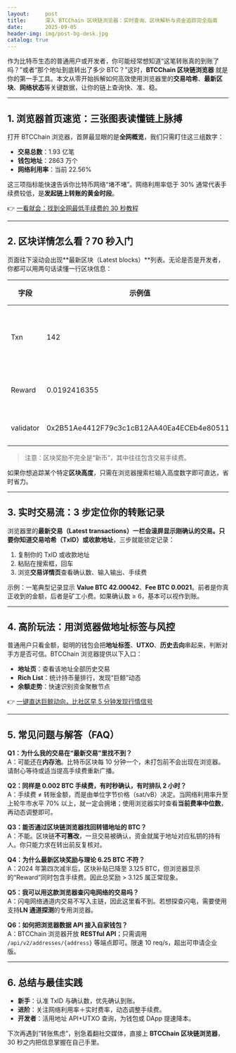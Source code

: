 ```yaml
---
layout:     post
title:      深入 BTCChain 区块链浏览器：实时查询、区块解析与资金追踪完全指南
date:       2025-09-05
header-img: img/post-bg-desk.jpg
catalog: true
---
```


作为比特币生态的普通用户或开发者，你可能经常想知道“这笔转账真的到账了吗？”或者“那个地址到底转出了多少 BTC？”这时，**BTCChain 区块链浏览器** 就是你的第一手工具。本文从零开始拆解如何高效使用浏览器里的**交易哈希**、**最新区块**、**网络状态**等关键数据，让你的链上查询快、准、稳。

---

## 1. 浏览器首页速览：三张图表读懂链上脉搏  
打开 BTCChain 浏览器，首屏最显眼的是**全网概览**，我们只需盯住这三组数字：

- **交易总数**：1.93 亿笔  
- **钱包地址**：2863 万个  
- **网络利用率**：当前 22.56%

这三项指标能快速告诉你比特币网络“堵不堵”。网络利用率低于 30% 通常代表手续费较低，是**发起链上转账的黄金时段**。

👉 [一看就会：找到全网最低手续费的 30 秒教程](https://okxdog.com/)

---

## 2. 区块详情怎么看？70 秒入门  
页面往下滚动会出现**最新区块（Latest blocks）**列表。无论是否是开发者，你都可以用两句话读懂一行区块信息：

| 字段        | 示例值                     | 日常意义                     |
|-------------|----------------------------|------------------------------|
| Txn         | 142                        | 本区块打包了 142 笔交易      |
| Reward      | 0.0192416355               | 块奖励 ≈ 0.019 BTC           |
| validator   | 0x2B51Ae4412F79c3c1cB12AA40Ea4ECEb4e80511a | 出块矿工地址 |

> 注意：区块奖励不完全是“新币”，其中往往包含交易手续费。

如果你想追踪某个特定**区块高度**，只需在浏览器搜索栏输入高度数字即可直达，省时省力。

---

## 3. 实时交易流：3 步定位你的转账记录  
浏览器里的**最新交易（Latest transactions）**一栏会滚屏显示刚确认的交易。只要你知道**交易哈希（TxID）**或**收款地址**，三步就能锁定记录：

1. 复制你的 TxID 或收款地址  
2. 粘贴在搜索框，回车  
3. 浏览**交易详情页**查看确认数、输入输出、手续费

示例：一笔典型记录显示 **Value BTC 42.00042**、**Fee BTC 0.0021**。前者是你真正收到的金额，后者是矿工小费。如果确认数 ≥ 6，基本可以视作到账。

---

## 4. 高阶玩法：用浏览器做地址标签与风控  
普通用户只看金额，聪明的钱包会把**地址标签**、**UTXO**、**历史去向**串起来，判断对手方是否可信。BTCChain 浏览器提供以下入口：

- **地址页**：查看该地址全部历史交易  
- **Rich List**：统计持币量排行，发现“巨鲸”动态  
- **余额走势**：快速识别资金聚散节点

👉 [一键直达巨鲸动向，比社区早 5 分钟发现行情信号](https://okxdog.com/)

---

## 5. 常见问题与解答（FAQ）

**Q1：为什么我的交易在“最新交易”里找不到？**  
A：可能还在**内存池**。比特币区块每 10 分钟一个，未打包前不会出现在浏览器。请耐心等待或适当提高手续费重新广播。

**Q2：同样是 0.002 BTC 手续费，有时秒确认，有时排队 2 小时？**  
A：手续费 ≠ 转账金额，而是由单位字节价格（sat/vB）决定。当网络利用率升至上轮牛市水平 70% 以上，就一定会拥堵；使用浏览器实时查看**当前费率中位数**，再动态调整即可。

**Q3：能否通过区块链浏览器找回转错地址的 BTC？**  
A：不能。区块链**不可篡改**，一旦交易被确认，资金就属于地址对应私钥的持有人。你只能力求在转出前反复核对。

**Q4：为什么最新区块奖励与理论 6.25 BTC 不符？**  
A：2024 年第四次减半后，区块补贴已降至 3.125 BTC，但浏览器显示的“Reward”同时包含手续费。因此总奖励 > 3.125 属正常现象。

**Q5：我可以用这款浏览器查闪电网络的交易吗？**  
A：闪电网络通道内交易不写入主链，因此这里看不到。若想探查闪电，需要使用支持**LN 通道探测**的专用浏览器。

**Q6：如何把浏览器数据 API 接入自家钱包？**  
A：BTCChain 浏览器开放 **RESTful API**；只需调用 `/api/v2/addresses/{address}` 等端点即可。限速 10 req/s，超出可申请企业版。

---

## 6. 总结与最佳实践

- **新手**：认准 TxID 与确认数，优先确认到账。  
- **进阶**：关注网络利用率＋实时费率，动态调整手续费。  
- **开发者**：活用地址 API+UTXO 查询，为钱包或 DApp 提速降本。

下次再遇到“转账焦虑”，别急着翻社交媒体，直接上 **BTCChain 区块链浏览器**，30 秒之内把信息掌握在自己手里。